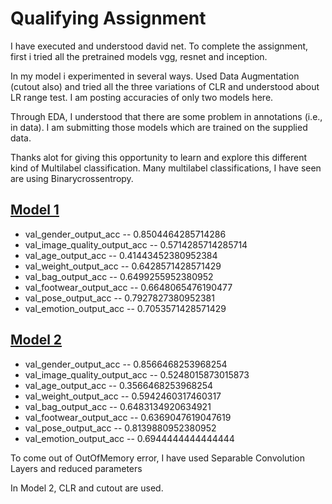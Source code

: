 # Qualifying Assignment

I have executed and understood david net.
To complete the assignment, first i tried all the pretrained models vgg, resnet and inception.


In my model i experimented in several ways. Used Data Augmentation (cutout also) and tried all the three variations of CLR and understood about LR range test. I am posting accuracies of only two models here.


Through EDA, I understood that there are some problem in annotations (i.e., in data). I am submitting those models which are trained on the supplied data.


Thanks alot for giving this opportunity to learn and explore this different kind of Multilabel classification. Many multilabel classifications, I have seen are using Binarycrossentropy.




## [Model 1](https://github.com/sridevibonthu/Qualifying/blob/master/Model_with_separable_conv.ipynb) 
* val_gender_output_acc  --  0.8504464285714286
* val_image_quality_output_acc  --  0.5714285714285714
* val_age_output_acc  --  0.41443452380952384
* val_weight_output_acc  --  0.6428571428571429
* val_bag_output_acc  --  0.6499255952380952
* val_footwear_output_acc  --  0.6648065476190477
* val_pose_output_acc  --  0.7927827380952381
* val_emotion_output_acc  --  0.7053571428571429


## [Model 2](https://github.com/sridevibonthu/Qualifying/blob/master/modularized.ipynb)
* val_gender_output_acc  --  0.8566468253968254
* val_image_quality_output_acc  --  0.5248015873015873
* val_age_output_acc  --  0.3566468253968254
* val_weight_output_acc  --  0.5942460317460317
* val_bag_output_acc  --  0.6483134920634921
* val_footwear_output_acc  --  0.6369047619047619
* val_pose_output_acc  --  0.8139880952380952
* val_emotion_output_acc  --  0.6944444444444444

To come out of OutOfMemory error, I have used Separable Convolution Layers and reduced parameters

In Model 2, CLR and cutout are used.
